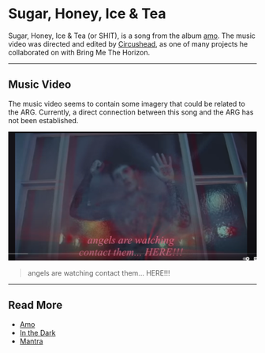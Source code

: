 # Sugar, Honey, Ice & Tea

Sugar, Honey, Ice & Tea (or SHIT), is a song from the album [amo](./amo). The music video was 
directed and edited by [Circushead](https://circushead.co/pages/bring-me-the-horizon-sugar-honey-ice-tea), 
as one of many projects he collaborated on with Bring Me The Horizon.

***

## Music Video

The music video seems to contain some imagery that could be related to the ARG. 
Currently, a direct connection between this song and the ARG has not been established.

![Screenshot of the music video](../../Resources/music/amo/shit1.png)

> angels are watching
> contact them... HERE!!!

***

## Read More

- [Amo](./amo)
- [In the Dark](./amo-in-the-dark)
- [Mantra](./amo-mantra)